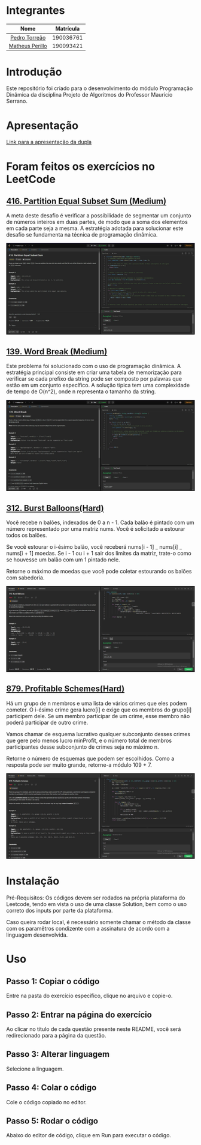 # Integrantes

|                         Nome                         | Matrícula |
| :--------------------------------------------------: | :-------: |
|  [Pedro Torreão](https://github.com/PedroTorreao21)  | 190036761 |
| [Matheus Perillo](https://github.com/MatheusPerillo) | 190093421 |

# Introdução

Este repositório foi criado para o desenvolvimento do módulo Programação Dinâmica da disciplina Projeto de Algoritmos do Professor Maurício Serrano.

# Apresentação

[Link para a apresentação da dupla](https://youtu.be/Q3dUtesvB5U)

# Foram feitos os exercícios no LeetCode

## [416. Partition Equal Subset Sum (Medium)](https://leetcode.com/problems/partition-equal-subset-sum/description/)

A meta deste desafio é verificar a possibilidade de segmentar um conjunto de números inteiros em duas partes, de modo que a soma dos elementos em cada parte seja a mesma. A estratégia adotada para solucionar este desafio se fundamenta na técnica de programação dinâmica.

![Partition Equal Subset Sum](/images/416.jpeg)

## [139. Word Break (Medium)](https://leetcode.com/problems/word-break/description/)

Este problema foi solucionado com o uso de programação dinâmica. A estratégia principal consiste em criar uma tabela de memorização para verificar se cada prefixo da string pode ser composto por palavras que estão em um conjunto específico. A solução típica tem uma complexidade de tempo de O(n^2), onde n representa o tamanho da string.

![139. Word Break](/images/139.jpeg)

## [312. Burst Balloons(Hard)](https://leetcode.com/problems/burst-balloons/description/)

Você recebe n balões, indexados de 0 a n - 1. Cada balão é pintado com um número representado por uma matriz nums. Você é solicitado a estourar todos os balões.

Se você estourar o i-ésimo balão, você receberá nums[i - 1] _ nums[i] _ nums[i + 1] moedas. Se i - 1 ou i + 1 sair dos limites da matriz, trate-o como se houvesse um balão com um 1 pintado nele.

Retorne o máximo de moedas que você pode coletar estourando os balões com sabedoria.

![312. Burst Balloons](/images/312.jpg)

## [879. Profitable Schemes(Hard)](https://leetcode.com/problems/profitable-schemes/description/)

Há um grupo de n membros e uma lista de vários crimes que eles podem cometer. O i-ésimo crime gera lucro[i] e exige que os membros do grupo[i] participem dele. Se um membro participar de um crime, esse membro não poderá participar de outro crime.

Vamos chamar de esquema lucrativo qualquer subconjunto desses crimes que gere pelo menos lucro minProfit, e o número total de membros participantes desse subconjunto de crimes seja no máximo n.

Retorne o número de esquemas que podem ser escolhidos. Como a resposta pode ser muito grande, retorne-a módulo 109 + 7.

![879. Profitable Schemes](/images/879.jpg)

# Instalação

Pré-Requisitos: Os códigos devem ser rodados na própria plataforma do Leetcode, tendo em vista o uso de uma classe Solution, bem como o uso correto dos inputs por parte da plataforma.

Caso queira rodar local, é necessário somente chamar o método da classe com os paramêtros condizente com a assinatura de acordo com a linguagem desenvolvida.

# Uso

## Passo 1: Copiar o código

Entre na pasta do exercício específico, clique no arquivo e copie-o.

## Passo 2: Entrar na página do exercício

Ao clicar no título de cada questão presente neste README, você será redirecionado para a página da questão.

## Passo 3: Alterar linguagem

Selecione a linguagem.

## Passo 4: Colar o código

Cole o código copiado no editor.

## Passo 5: Rodar o código

Abaixo do editor de código, clique em Run para executar o código.
